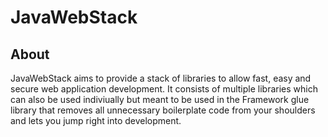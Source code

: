# JavaWebStack

## About
JavaWebStack aims to provide a stack of libraries to allow fast, easy and secure web application development. It consists of multiple libraries which can also be used indiviually but meant to be used in the Framework glue library that removes all unnecessary boilerplate code from your shoulders and lets you jump right into development.